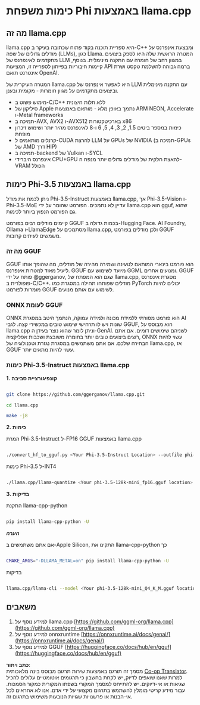 <!--
CO_OP_TRANSLATOR_METADATA:
{
  "original_hash": "462bddc47427d8785f3c9fd817b346fe",
  "translation_date": "2025-05-09T14:13:57+00:00",
  "source_file": "md/01.Introduction/04/UsingLlamacppQuantifyingPhi.md",
  "language_code": "he"
}
-->
# **כימות משפחת Phi באמצעות llama.cpp**

## **מה זה llama.cpp**

llama.cpp היא ספריית תוכנה בקוד פתוח שכתובה בעיקר ב-C++ ומבצעת אינפרנס על מודלים גדולים של שפה (LLMs), כגון Llama. המטרה הראשית שלה היא לספק ביצועים מתקדמים לאינפרנס של LLM במגוון רחב של חומרה עם התקנה מינימלית. בנוסף, קיימות חיבוריות בפייתון לספרייה זו, המציעות API ברמה גבוהה להשלמת טקסט ושרת אינטרנט תואם OpenAI.

המטרה העיקרית של llama.cpp היא לאפשר אינפרנס של LLM עם התקנה מינימלית וביצועים מתקדמים על מגוון חומרות - מקומית ובענן.

- מימוש פשוט ב-C/C++ ללא תלות חיצונית
- סיליקון של Apple נתמך באופן מלא - מותאם באמצעות ARM NEON, Accelerate ו-Metal frameworks
- תמיכה ב-AVX, AVX2 ו-AVX512 בארכיטקטורות x86
- כימות במספר ביטים 1.5, 2, 3, 4, 5, 6 ו-8 לאינפרנס מהיר יותר ושימוש זיכרון מופחת
- קרנלים מותאמים ל-CUDA להרצת LLM על GPUs של NVIDIA (תמיכה ב-GPUs של AMD דרך HIP)
- תמיכה ב-backend של Vulkan ו-SYCL
- אינפרנס היברידי CPU+GPU להאצת חלקית של מודלים גדולים יותר מנפח ה-VRAM הכולל

## **כימות Phi-3.5 באמצעות llama.cpp**

ניתן לכמת את מודל Phi-3.5-Instruct באמצעות llama.cpp, אך Phi-3.5-Vision ו-Phi-3.5-MoE עדיין לא נתמכים. הפורמט שהומר על ידי llama.cpp הוא gguf, שהוא גם הפורמט הנפוץ ביותר לכימות.

קיימים מודלים רבים בפורמט GGUF בכמות גדולה ב-Hugging Face. AI Foundry, Ollama ו-LlamaEdge מסתמכים על llama.cpp, ולכן מודלים בפורמט GGUF משמשים לעיתים קרובות.

### **מה זה GGUF**

GGUF הוא פורמט בינארי המותאם לטעינה ושמירה מהירה של מודלים, מה שהופך אותו ליעיל מאוד למטרות אינפרנס. GGUF מיועד לשימוש עם GGML ומנועים אחרים. GGUF פותח על ידי @ggerganov, שגם הוא המפתח של llama.cpp, מסגרת אינפרנס פופולרית ב-C/C++. מודלים שפותחו תחילה במסגרת כמו PyTorch יכולים להיות מומרות לפורמט GGUF לשימוש עם אותם מנועים.

### **ONNX לעומת GGUF**

ONNX הוא פורמט מסורתי ללמידת מכונה ולמידה עמוקה, הנתמך היטב במסגרת AI שונות ויש לו תרחישי שימוש טובים במכשירי קצה. לגבי GGUF, הוא מבוסס על llama.cpp וניתן לומר שהוא נוצר בעידן ה-GenAI. לשניהם שימושים דומים. אם אתם רוצים ביצועים טובים יותר בחומרה משובצת ושכבות אפליקציה, ONNX עשוי להיות הבחירה שלכם. אם אתם משתמשים במסגרת נגזרת וטכנולוגיה של llama.cpp, אז GGUF עשוי להיות מתאים יותר.

### **כימות Phi-3.5-Instruct באמצעות llama.cpp**

**1. קונפיגורציית סביבה**


```bash

git clone https://github.com/ggerganov/llama.cpp.git

cd llama.cpp

make -j8

```


**2. כימות**

המרת Phi-3.5-Instruct ל-FP16 GGUF באמצעות llama.cpp


```bash

./convert_hf_to_gguf.py <Your Phi-3.5-Instruct Location> --outfile phi-3.5-128k-mini_fp16.gguf

```

כימות Phi-3.5 ל-INT4


```bash

./llama.cpp/llama-quantize <Your phi-3.5-128k-mini_fp16.gguf location> ./gguf/phi-3.5-128k-mini_Q4_K_M.gguf Q4_K_M

```


**3. בדיקות**

התקנת llama-cpp-python


```bash

pip install llama-cpp-python -U

```

***הערה*** 

אם אתם משתמשים ב-Apple Silicon, התקינו את llama-cpp-python כך


```bash

CMAKE_ARGS="-DLLAMA_METAL=on" pip install llama-cpp-python -U

```

בדיקות 


```bash

llama.cpp/llama-cli --model <Your phi-3.5-128k-mini_Q4_K_M.gguf location> --prompt "<|user|>\nCan you introduce .NET<|end|>\n<|assistant|>\n"  --gpu-layers 10

```



## **משאבים**

1. למידע נוסף על llama.cpp [https://github.com/ggml-org/llama.cpp](https://github.com/ggml-org/llama.cpp)
2. למידע נוסף על onnxruntime [https://onnxruntime.ai/docs/genai/](https://onnxruntime.ai/docs/genai/)
3. למידע נוסף על GGUF [https://huggingface.co/docs/hub/en/gguf](https://huggingface.co/docs/hub/en/gguf)

**כתב ויתור**:  
מסמך זה תורגם באמצעות שירות תרגום מבוסס בינה מלאכותית [Co-op Translator](https://github.com/Azure/co-op-translator). למרות שאנו שואפים לדיוק, יש לקחת בחשבון כי תרגומים אוטומטיים עלולים להכיל שגיאות או אי-דיוקים. יש להתייחס למסמך המקורי בשפתו המקורית כמקור הסמכות. עבור מידע קריטי מומלץ להשתמש בתרגום מקצועי על ידי אדם. אנו לא אחראים לכל אי-הבנות או פרשנויות שגויות הנובעות משימוש בתרגום זה.